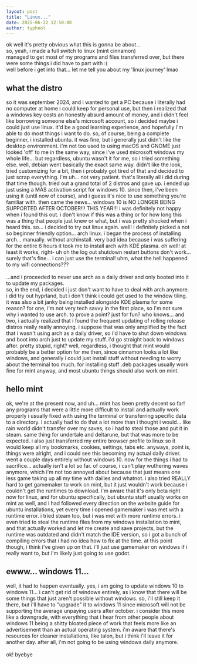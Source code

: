 ```yaml
---
layout: post
title: "Linux..."
date: 2025-06-22 12:50:00
author: typhnol
---
```


ok well it's pretty obvious what this is gonna be about... 
<br>
so, yeah, i made a full switch to linux (mint cinnamon)
<br>
managed to get most of my programs and files transferred over, but there were some things i did have to part with :(
<br>
well before i get into that... let me tell you about my 'linux journey' lmao
<br>
## what the distro
so it was september 2024, and i wanted to get a PC because i literally had no computer at home i could keep for personal use, but then i realized that a windows key costs an honestly absurd amount of money, and i didn't feel like borrowing someone else's microsoft account, so i decided maybe i could just use linux. it'd be a good learning experience, and hopefully i'm able to do most things i want to do. so, of course, being a complete beginner, i installed ubuntu. it was fine, but i generally just didn't like the desktop environment. i'm not too used to using macOS and GNOME just looked 'off' to me in the same way, since i've used microsoft windows my whole life... but regardless, ubuntu wasn't it for me, so i tried something else. well, debian went basically the exact same way. didn't like the look, tried customizing for a bit, then i probably got tired of that and decided to just scrap everything. i'm uh... not very patient. that's literally all i did during that time though. tried out a grand total of 2 distros and gave up. i ended up just using a MAS activation script for windows 10. since then, i've been using it (until now of course), and i guess it's nice to use something you're familiar with. then came the news... windows 10 is NO LONGER BEING SUPPORTED AFTER OCTOBER!!! THIS YEAR!!! i was definitely not happy when i found this out. i don't know if this was a thing or for how long this was a thing that people just knew or what, but i was pretty shocked when i heard this. so... i decided to try out linux again. well! i definitely picked a not so beginner friendly option... arch linux. i began the process of installing arch... manually. without archinstall. very bad idea because i was suffering for the entire 6 hours it took me to install arch with KDE plasma. oh well! at least it works, right- uh oh the log out shutdown restart buttons don't work... surely that's fine... i can just use the terminal! uhm, what the hell happened to my wifi connections??? 
<br>
<br>
...and i proceeded to never use arch as a daily driver and only booted into it to update my packages. 
<br>
so, in the end, i decided i just don't want to have to deal with arch anymore. i did try out hyprland, but i don't think i could get used to the window tiling. it was also a bit janky being installed alongside KDE plasma for some reason? for one, i'm not very tech savvy in the first place, so i'm not sure why i wanted to use arch. to prove a point? just for fun? who knows... and two, i actually realized that i found the frequent updating of rolling release distros really really annoying. i suppose that was only amplified by the fact that i wasn't using arch as a daily driver, so i'd have to shut down windows and boot into arch just to update my stuff. i'd go straight back to windows after. pretty stupid, right? well, regardless, i thought that mint would probably be a better option for me then, since cinnamon looks a lot like windows, and generally i could just install stuff without needing to worry about the terminal too much. for installing stuff .deb packages usually work fine for mint anyway, and most ubuntu things should also work on mint.
## hello mint
ok, we're at the present now, and uh... mint has been pretty decent so far! any programs that were a little more difficult to install and actually work properly i usually fixed with using the terminal or transferring specific data to a directory. i actually had to do that a lot more than i thought i would... like rain world didn't transfer over my saves, so i had to steal those and put it in steam. same thing for undertale and deltarune, but that was more to be expected. i also just transferred my entire browser profile to linux so it would keep all my bookmarks, cookies, settings, tabs etc. anyways, point is, things were alright, and i could see this becoming my actual daily driver. went a couple days entirely without windows 10. now for the things i had to sacrifice... actually isn't a lot so far. of course, i can't play wuthering waves anymore, which i'm not too annoyed about because that just means one less game taking up all my time with dailies and whatnot. i also tried REALLY hard to get gamemaker to work on mint, but it just wouldn't work because i couldn't get the runtimes to download. i'm aware that it's only beta right now for linux, and for ubuntu specifically, but ubuntu stuff usually works on mint as well, and i had followed every direction on the website guide for ubuntu installations, yet every time i opened gamemaker i was met with a runtime error. i tried steam too, but i was met with more runtime errors. i even tried to steal the runtime files from my windows installation to mint, and that actually worked and let me create and save projects, but the runtime was outdated and didn't match the IDE version, so i got a bunch of compiling errors that i had no idea how to fix at the time. at this point though, i think i've given up on that. i'll just use gamemaker on windows if i really want to, but i'm likely just going to use godot. 
## ewww... windows 11...
well, it had to happen eventually. yes, i am going to update windows 10 to windows 11... i can't get rid of windows entirely, as i know that there will be some things that just aren't possible without windows. so, i'll still keep it there, but i'll have to "upgrade" it to windows 11 since microsoft will not be supporting the average unpaying users after october. i consider this more like a downgrade, with everything that i hear from other people about windows 11 being a shitty bloated piece of work that feels more like an advertisement than an actual operating system. i'm aware that there's resources for cleaner installations, like talon, but i think i'll leave it for another day. after all, i'm not going to be using windows daily anymore.
<br>
<br>
ok! byebye
